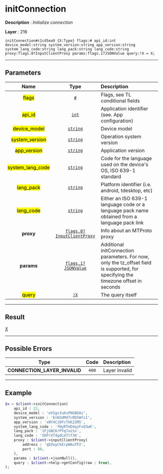 # initConnection

**Description** : *Initialize connection*

**Layer** : 216

```tl
initConnection#c1cd5ea9 {X:Type} flags:# api_id:int device_model:string system_version:string app_version:string system_lang_code:string lang_pack:string lang_code:string proxy:flags.0?InputClientProxy params:flags.1?JSONValue query:!X = X;
```

---

## Parameters

| Name | Type | Description |
| :---: | :---: | :--- |
| <mark>flags</mark> | [`#`](type/#) | Flags, see TL conditional fields |
| <mark>api_id</mark> | [`int`](type/int) | Application identifier (see. App configuration) |
| <mark>device_model</mark> | [`string`](type/string) | Device model |
| <mark>system_version</mark> | [`string`](type/string) | Operation system version |
| <mark>app_version</mark> | [`string`](type/string) | Application version |
| <mark>system_lang_code</mark> | [`string`](type/string) | Code for the language used on the device's OS, ISO 639-1 standard |
| <mark>lang_pack</mark> | [`string`](type/string) | Platform identifier (i.e. android, tdesktop, etc) |
| <mark>lang_code</mark> | [`string`](type/string) | Either an ISO 639-1 language code or a language pack name obtained from a language pack link |
| **proxy** | [`flags.0?InputClientProxy`](type/InputClientProxy) | Info about an MTProto proxy |
| **params** | [`flags.1?JSONValue`](type/JSONValue) | Additional initConnection parameters. For now, only the tz_offset field is supported, for specifying the timezone offset in seconds |
| <mark>query</mark> | [`!X`](type/X) | The query itself |

---

## Result

[X](type/X)

---

## Possible Errors

| Type | Code | Description |
| :---: | :---: | :--- |
| **CONNECTION_LAYER_INVALID** | `400` | Layer invalid |

---

## Example

```php
$x = $client->initConnection(
	api_id : 22,
	device_model : 'eVSgs3uKxPNGBDAz',
	system_version : 'EnKUdM4TcRD5Wfs1',
	app_version : 'xNY4CzDFcTUk2ZM5',
	system_lang_code : 'fWyRTmD4qzFvQ3wK',
	lang_pack : '1FjGNCKrPYq7aiSx',
	lang_code : 'IKPrXT4gdLU7tf38',
	proxy : $client->inputClientProxy(
		address : 'qDZwyCkErpWAuTP2',
		port : 80,
	),
	params : $client->jsonNull(),
	query : $client->help->getConfig(raw : true),
);
```